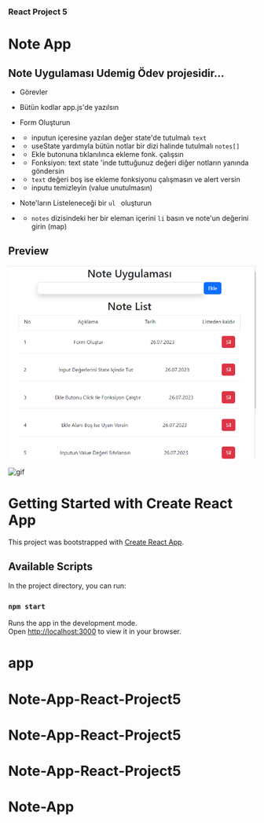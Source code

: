 ### React Project 5
# Note App




## Note Uygulaması Udemig Ödev projesidir...
- Görevler
- Bütün kodlar app.js'de yazılsın

- Form Oluşturun
- - inputun içeresine yazılan değer state'de tutulmalı `text`
- - useState yardımyla bütün notlar bir dizi halinde tutulmalı `notes[]`
- - Ekle butonuna tıklanılınca ekleme fonk. çalışsın
- - Fonksiyon: text state 'inde tuttuğunuz değeri diğer notların yanında göndersin
- - `text` değeri boş ise ekleme fonksiyonu çalışmasın ve alert versin
- - inputu temizleyin (value unutulmasın)

- Note'ların Listeleneceği bir `ul ` oluşturun
- - `notes` dizisindeki her bir eleman içerini `li` basın ve note'un değerini girin (map)


## Preview
![print-screen](screen.png)

![gif](gif.gif)



# Getting Started with Create React App

This project was bootstrapped with [Create React App](https://github.com/facebook/create-react-app).

## Available Scripts

In the project directory, you can run:

### `npm start`

Runs the app in the development mode.\
Open [http://localhost:3000](http://localhost:3000) to view it in your browser.

# app
# Note-App-React-Project5
# Note-App-React-Project5
# Note-App-React-Project5
# Note-App
